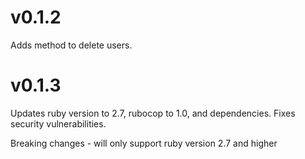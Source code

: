 # v0.1.2

Adds method to delete users.

# v0.1.3

Updates ruby version to 2.7, rubocop to 1.0, and dependencies.
Fixes security vulnerabilities.

Breaking changes - will only support ruby version 2.7 and higher
